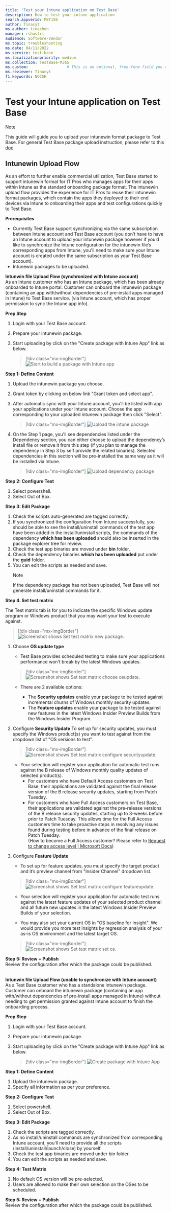 ```yaml
---
title: 'Test your Intune application on Test Base'
description: How to test your intune application
search.appverid: MET150
author: Tinacyt
ms.author: tinachen
manager: rshastri
audience: Software-Vendor
ms.topic: troubleshooting
ms.date: 04/11/2022
ms.service: test-base
ms.localizationpriority: medium
ms.collection: TestBase-M365
ms.custom:                 # This is an optional, free-form field you can use to define your own collection of articles. If you have more than one value, format as a bulleted list. This field truncates to something like 144 characters (inclusive of spaces) so keep it short.
ms.reviewer: Tinacyt
f1.keywords: NOCSH
---
```


# Test your Intune application on Test Base 
  > [!Note] 
  > This guide will guide you to upload your intunewin format package to Test Base. For general Test
Base package upload instruction, please refer to this [doc](https://microsoft.sharepoint.com/:w:/t/AzureSUVPCoreTeam/EeHQIT3qA0FKqBDWI5TzmzgBiH2Syz39o5VbY2kdugMn4A?e=Rk1KD9).

## Intunewin Upload Flow
As an effort to further enable commercial utilization, Test Base started to support intunewin format for IT Pros who manages apps for their apps within Intune as the standard onboarding package format. The intunewin upload flow provides the experience for IT Pros to reuse their intunewin format packages, which contain the apps they deployed to their end devices via Intune to onboarding their apps and test configurations quickly to Test Base. 

**Prerequisites**
  - Currently Test Base support synchronizing via the same subscription between Intune account and Test Base account (you don’t have to have an Intune account to upload your intunewin package however if you’d like to synchronize the Intune configuration for the intunewin file’s corresponding apps from Intune, you'll need to make sure your Intune account is created under the same subscription as your Test Base account).
  - Intunewin packages to be uploaded. 

**Intunwin file Upload Flow (synchronized with Intune account)** <br/>
As an Intune customer who has an Intune package, which has been already onboarded to Intune portal. Customer can onboard the intunewin package (containing an app with/without dependencies of pre-install apps managed in Intune) to Test Base service. (via Intune account, which has proper permission to sync the Intune app info).

**Prep Step**
1. Login with your Test Base account.
2. Prepare your intunewin package.
3. Start uploading by click on the "Create package with Intune App"  link as below.
    
    > [!div class="mx-imgBorder"] 
    > ![Start to build a package with Intune app](Media/testintuneapplication01.png) 


**Step 1: Define Content**
1. Upload the intunewin package you choose.
2. Grant token by clicking on below link "Grant token and select app".
3. After automatic sync with your Intune account, you'll be listed with app your applications under your Intune account. Choose the app corresponding to your uploaded intunewin package then click "Select".
    
    > [!div class="mx-imgBorder"] 
    > ![Upload the intune package](Media/testintuneapplication02.png) 


5. On the Step 1 page, you'll see dependencies listed under the Dependency section, you can either choose to upload the dependency’s install file or remove it from this step (if you plan to manage the dependency in Step 3 by self provide the related binaries). Selected dependencies in this section will be pre-installed the same way as it will be installed via Intune.
    
    > [!div class="mx-imgBorder"] 
    > ![Upload dependency package](Media/testintuneapplication03.png) 


**Step 2: Configure Test**
1. Select powershell.
2. Select Out of Box.


**Step 3: Edit Package**
1. Check the scripts auto-generated are tagged correctly.
2. If you synchronized the configuration from Intune successfully, you should be able to see the install/uninstall commands of the test app have been added in the install/uninstall scripts, the commands of the dependency **which has been uploaded** should also be inserted in the package explorer tree for review.
3. Check the test app binaries are moved under **bin** folder.
4. Check the dependency binaries **which has been uploaded** put under the **guid** folder.
5. You can edit the scripts as needed and save.
    > [!Note] 
    > If the dependency package has not been uploaded, Test Base will not generate install/uninstall commands for it.  


**Step 4. Set test matrix**

The Test matrix tab is for you to indicate the specific Windows update program or Windows product that you may want your test to execute against.

   > [!div class="mx-imgBorder"]
   > ![Screenshot shows Set test matrix new package.](Media/settestmatrix01-newpackage.png)

1. Choose **OS update type**
   - Test Base provides scheduled testing to make sure your applications performance won’t break by the latest Windows updates. 

   > [!div class="mx-imgBorder"]
   > ![Screenshot shows Set test matrix choose osupdate.](Media/settestmatrix02-chooseosupdate.png)

   - There are 2 available options:
   
     - The **Security updates** enable your package to be tested against incremental churns of Windows monthly security updates.
     - The **Feature updates** enable your package to be tested against new features in the latest Windows Insider Preview Builds from the Windows Insider Program.

2. Configure **Security Update**
   To set up for security updates, you must specify the Windows product(s) you want to test against from the dropdown list of "OS versions to test".

   > [!div class="mx-imgBorder"]
   > ![Screenshot shows Set test matrix configure securityupdate.](Media/settestmatrix03-configuresecurityupdate.png)

   - Your selection will register your application for automatic test runs against the B release of Windows monthly quality updates of selected product(s).
     - For customers who have Default Access customers on Test Base, their applications are validated against the final release version of the B release security              updates, starting from Patch Tuesday.
     - For customers who have Full Access customers on Test Base, their applications are validated against the pre-release versions of the B release security                  updates, starting up to 3-weeks before prior to Patch Tuesday. This allows time for the Full Access customers time to take proactive steps in resolving any            issues found during testing before in advance of the final release on Patch Tuesday.  
       (How to become a Full Access customer? Please refer to [Request to change access level | Microsoft Docs](accesslevel.md))

3. Configure **Feature Update**
   - To set up for feature updates, you must specify the target product and it’s preview channel from "Insider Channel" dropdown list.

   > [!div class="mx-imgBorder"]
   > ![Screenshot shows Set test matrix configure featureupdate.](Media/settestmatrix04-configurefeatureupdate.png)

   - Your selection will register your application for automatic test runs against the latest feature updates of your selected product channel and all future new            updates in the latest Windows Insider Preview Builds of your selection.

   - You may also set your current OS in "OS baseline for Insight". We would provide you more test insights by regression analysis of your as-is OS environment and the      latest target OS.

   > [!div class="mx-imgBorder"]
   > ![Screenshot shows Set test matrix set os.](Media/settestmatrix05-setos.png)  


**Step 5: Review + Publish** <br/>
Review the configuration after which the package could be published.<br/><br/>


**Intunwin file Upload Flow (unable to synchronize with Intune account)** <br/>
As a Test Base customer who has a standalone intunewin package. Customer can onboard the intunewin package (containing an app with/without dependencies of pre-install apps managed in Intune) without needing to get permission granted against Intune account to finish the onboarding process.

**Prep Step**
1. Login with your Test Base account.
2. Prepare your intunewin package.
3. Start uploading by click on the "Create package with Intune App" link as below.
    
    > [!div class="mx-imgBorder"] 
    > ![Create package with Intune App](Media/testintuneapplication04.png) 


**Step 1: Define Content**
1. Upload the intunewin package.
2. Specify all information as per your preference.


**Step 2: Configure Test**
1. Select powershell.
2. Select Out of Box.


**Step 3: Edit Package**
1. Check the scripts are tagged correctly.
2. As no install/uninstall commands are synchronized from corresponding Intune account, you'll need to provide all the scripts (install/uninstall/launch/close) by yourself.
3. Check the test app binaries are moved under bin folder.
4. You can edit the scripts as needed and save.


**Step 4: Test Matrix**
1. No default OS version will be pre-selected.
2. Users are allowed to make their own selection on the OSes to be scheduled.


**Step 5: Review + Publish** <br/>
Review the configuration after which the package could be published.




